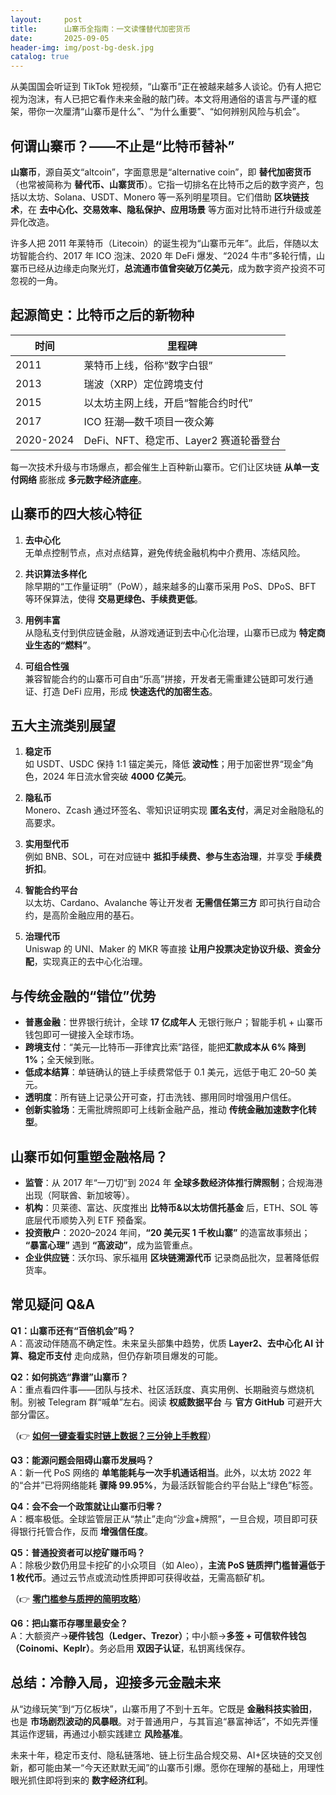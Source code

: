 ```yaml
---
layout:     post
title:      山寨币全指南：一文读懂替代加密货币
date:       2025-09-05
header-img: img/post-bg-desk.jpg
catalog: true
---
```


从美国国会听证到 TikTok 短视频，“山寨币”正在被越来越多人谈论。仍有人把它视为泡沫，有人已把它看作未来金融的敲门砖。本文将用通俗的语言与严谨的框架，带你一次厘清“山寨币是什么”、“为什么重要”、“如何辨别风险与机会”。

## 何谓山寨币？——不止是“比特币替补”

**山寨币**，源自英文“altcoin”，字面意思是“alternative coin”，即 **替代加密货币**（也常被简称为 **替代币、山寨货币**）。它指一切排名在比特币之后的数字资产，包括以太坊、Solana、USDT、Monero 等一系列明星项目。它们借助 **区块链技术**，在 **去中心化、交易效率、隐私保护、应用场景** 等方面对比特币进行升级或差异化改造。

许多人把 2011 年莱特币（Litecoin）的诞生视为“山寨币元年”。此后，伴随以太坊智能合约、2017 年 ICO 泡沫、2020 年 DeFi 爆发、“2024 牛市”多轮行情，山寨币已经从边缘走向聚光灯，**总流通市值曾突破万亿美元**，成为数字资产投资不可忽视的一角。

## 起源简史：比特币之后的新物种

| 时间 | 里程碑 |
|---|---|
| 2011 | 莱特币上线，俗称“数字白银” |
| 2013 | 瑞波（XRP）定位跨境支付 |
| 2015 | 以太坊主网上线，开启“智能合约时代” |
| 2017 | ICO 狂潮—数千项目一夜众筹 |
| 2020-2024 | DeFi、NFT、稳定币、Layer2 赛道轮番登台 |

每一次技术升级与市场爆点，都会催生上百种新山寨币。它们让区块链 **从单一支付网络** 膨胀成 **多元数字经济底座**。

## 山寨币的四大核心特征

1. **去中心化**  
   无单点控制节点，点对点结算，避免传统金融机构中介费用、冻结风险。

2. **共识算法多样化**  
   除早期的“工作量证明”（PoW），越来越多的山寨币采用 PoS、DPoS、BFT 等环保算法，使得 **交易更绿色、手续费更低**。

3. **用例丰富**  
   从隐私支付到供应链金融，从游戏通证到去中心化治理，山寨币已成为 **特定商业生态的“燃料”**。

4. **可组合性强**  
   兼容智能合约的山寨币可自由“乐高”拼接，开发者无需重建公链即可发行通证、打造 DeFi 应用，形成 **快速迭代的加密生态**。

## 五大主流类别展望

1. **稳定币**  
   如 USDT、USDC 保持 1:1 锚定美元，降低 **波动性**；用于加密世界“现金”角色，2024 年日流水曾突破 **4000 亿美元**。

2. **隐私币**  
   Monero、Zcash 通过环签名、零知识证明实现 **匿名支付**，满足对金融隐私的高要求。

3. **实用型代币**  
   例如 BNB、SOL，可在对应链中 **抵扣手续费、参与生态治理**，并享受 **手续费折扣**。

4. **智能合约平台**  
   以太坊、Cardano、Avalanche 等让开发者 **无需信任第三方** 即可执行自动合约，是高阶金融应用的基石。

5. **治理代币**  
   Uniswap 的 UNI、Maker 的 MKR 等直接 **让用户投票决定协议升级、资金分配**，实现真正的去中心化治理。

## 与传统金融的“错位”优势

- **普惠金融**：世界银行统计，全球 **17 亿成年人** 无银行账户；智能手机 + 山寨币钱包即可一键接入全球市场。  
- **跨境支付**：“美元—比特币—菲律宾比索”路径，能把**汇款成本从 6% 降到 1%**；全天候到账。  
- **低成本结算**：单链确认的链上手续费常低于 0.1 美元，远低于电汇 20–50 美元。  
- **透明度**：所有链上记录公开可查，打击洗钱、挪用同时增强用户信任。  
- **创新实验场**：无需批牌照即可上线新金融产品，推动 **传统金融加速数字化转型**。

## 山寨币如何重塑金融格局？

- **监管**：从 2017 年“一刀切”到 2024 年 **全球多数经济体推行牌照制**；合规海港出现（阿联酋、新加坡等）。  
- **机构**：贝莱德、富达、灰度推出 **比特币&以太坊信托基金** 后，ETH、SOL 等底层代币顺势入列 ETF 预备案。  
- **投资散户**：2020–2024 年间，**“20 美元买 1 千枚山寨”** 的造富故事频出； **“暴富心理”** 遇到 **“高波动”**，成为监管重点。  
- **企业供应链**：沃尔玛、家乐福用 **区块链溯源代币** 记录商品批次，显著降低假货率。  

## 常见疑问 Q&A

**Q1：山寨币还有“百倍机会”吗？**  
A：高波动伴随高不确定性。未来呈头部集中趋势，优质 **Layer2、去中心化 AI 计算、稳定币支付** 走向成熟，但仍存新项目爆发的可能。

**Q2：如何挑选“靠谱”山寨币？**  
A：重点看四件事——团队与技术、社区活跃度、真实用例、长期融资与燃烧机制。别被 Telegram 群“喊单”左右。阅读 **权威数据平台** 与 **官方 GitHub** 可避开大部分雷区。

（👉 **[如何一键查看实时链上数据？三分钟上手教程](https://okxdog.com/)**）

**Q3：能源问题会阻碍山寨币发展吗？**  
A：新一代 PoS 网络的 **单笔能耗与一次手机通话相当**。此外，以太坊 2022 年的“合并”已将网络能耗 **骤降 99.95%**，为最活跃智能合约平台贴上“绿色”标签。

**Q4：会不会一个政策就让山寨币归零？**  
A：概率极低。全球监管层正从“禁止”走向“沙盒+牌照”，一旦合规，项目即可获得银行托管合作，反而 **增强信任度**。

**Q5：普通投资者可以挖矿赚币吗？**  
A：除极少数仍用显卡挖矿的小众项目（如 Aleo），**主流 PoS 链质押门槛普遍低于 1 枚代币**。通过云节点或流动性质押即可获得收益，无需高额矿机。

（👉 **[零门槛参与质押的简明攻略](https://okxdog.com/)**）

**Q6：把山寨币存哪里最安全？**  
A：大额资产→**硬件钱包（Ledger、Trezor）**；中小额→**多签 + 可信软件钱包（Coinomi、Keplr）**。务必启用 **双因子认证**，私钥离线保存。

## 总结：冷静入局，迎接多元金融未来

从“边缘玩笑”到“万亿板块”，山寨币用了不到十五年。它既是 **金融科技实验田**，也是 **市场剧烈波动的风暴眼**。对于普通用户，与其盲追“暴富神话”，不如先弄懂其运作逻辑，再通过小额实践建立 **风险基准**。

未来十年，稳定币支付、隐私链落地、链上衍生品合规交易、AI+区块链的交叉创新，都可能由某一“今天还默默无闻”的山寨币引爆。愿你在理解的基础上，用理性眼光抓住即将到来的 **数字经济红利**。